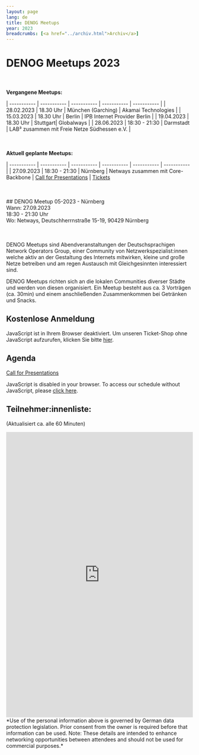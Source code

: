 ```yaml
---
layout: page
lang: de
title: DENOG Meetups
year: 2023
breadcrumbs: [<a href="../archiv.html">Archiv</a>]
---
```


# DENOG Meetups 2023
<br><br>
<b>Vergangene Meetups:</b>

| ----------- | ----------- | ----------- | ----------- | ----------- |
| 28.02.2023 | 18.30 Uhr | München (Garching) | Akamai Technologies |
| 15.03.2023 | 18.30 Uhr | Berlin | IPB Internet Provider Berlin |
| 19.04.2023 | 18.30 Uhr | Stuttgart| Globalways |
| 28.06.2023 | 18:30 - 21:30 | Darmstadt | LAB³ zusammen mit Freie Netze Südhessen e.V. | 

<br><br>
<b>Aktuell geplante Meetups:</b>

| ----------- | ----------- | ----------- | ----------- | ----------- | ----------- |
| 27.09.2023 | 18:30 - 21:30 | Nürnberg | Netways zusammen mit Core-Backbone | [Call for Presentations](https://pretalx.com/denog-meetup-2023-05/cfp) | [Tickets](https://pretix.eu/denog/denogmeetup23-05/)

<br>
<br>
## DENOG Meetup 05-2023 - Nürnberg<br>
Wann: 27.09.2023<br>
18:30 - 21:30 Uhr<br>
Wo: Netways, Deutschherrnstraße 15-19, 90429 Nürnberg
<br>
<br>
<br>

DENOG Meetups sind Abendveranstaltungen der Deutschsprachigen Network Operators Group, einer Community von Netzwerkspezialist:innen welche aktiv an der Gestaltung des Internets mitwirken, kleine und große Netze betreiben und am regen Austausch mit Gleichgesinnten interessiert sind.

DENOG Meetups richten sich an die lokalen Communities diverser Städte und werden von diesen organisiert. Ein Meetup besteht aus ca. 3 Vorträgen (ca. 30min) und einem anschließenden Zusammenkommen bei Getränken und Snacks. 

## Kostenlose Anmeldung 

<pretix-widget event="https://pretix.eu/denog/denogmeetup23-05/"></pretix-widget>
<noscript>
   <div class="pretix-widget">
        <div class="pretix-widget-info-message">
            JavaScript ist in Ihrem Browser deaktiviert. Um unseren Ticket-Shop ohne JavaScript aufzurufen, klicken Sie bitte <a target="_blank" rel="noopener" href="https://pretix.eu/denog/denogmeetup23-05/">hier</a>.
        </div>
    </div>
</noscript>

## Agenda

[Call for Presentations](https://pretalx.com/denog-meetup-2023-05/cfp)

<pretalx-schedule event-url="https://pretalx.com/denog-meetup-2023-05/" locale="de" format="grid" style="--pretalx-clr-primary: #3aa57c"></pretalx-schedule>
<noscript>
   <div class="pretalx-widget">
        <div class="pretalx-widget-info-message">
            JavaScript is disabled in your browser. To access our schedule without JavaScript,
            please <a target="_blank" href="https://pretalx.com/denog-meetup-2023-05/schedule/">click here</a>.
        </div>
    </div>
</noscript>

## Teilnehmer:innenliste:
(Aktualisiert ca. alle 60 Minuten)<br>
<iframe src="https://www.denog.de/pretix-attendeelist/meetup2023_05/" width="100%" height="768" frameborder="0" scrolling="yes" marginheight="0" marginwidth="0" name="Attendeelist" title="DENOG Meetup 2023-05 Attendees">
</iframe>
<br>
*Use of the personal information above is governed by German data protection legislation. Prior consent from the owner is required before that information can be used. Note: These details are intended to enhance networking opportunities between attendees and should not be used for commercial purposes.*

